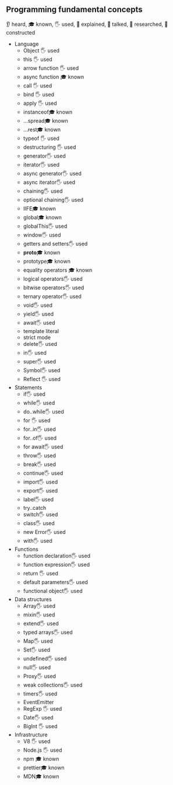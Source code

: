 ## Programming fundamental concepts
 👂 heard, 🎓 known, 🖐️ used, 🙋 explained, 📢 talked, 🔬 researched, 🚀 constructed

- Language
  - Object 🖐️ used
  - this 🖐️ used
  - arrow function 🖐️ used
  - async function 🎓 known
  - call 🖐️ used
  - bind 🖐️ used
  - apply 🖐️ used
  - instanceof🎓 known
  - ...spread🎓 known
  - ...rest🎓 known
  - typeof 🖐️ used
  - destructuring 🖐️ used
  - generator🖐️ used
  - iterator🖐️ used
  - async generator🖐️ used
  - async iterator🖐️ used
  - chaining🖐️ used
  - optional chaining🖐️ used
  - IIFE🎓 known
  - global🎓 known
  - globalThis🖐️ used
  - window🖐️ used
  - getters and setters🖐️ used
  - __proto__🎓 known
  - prototype🎓 known
  - equality operators 🎓 known
  - logical operators🖐️ used
  - bitwise operators🖐️ used
  - ternary operator🖐️ used
  - void🖐️ used
  - yield🖐️ used
  - await🖐️ used
  - template literal
  - strict mode
  - delete🖐️ used
  - in🖐️ used
  - super🖐️ used
  - Symbol🖐️ used
  - Reflect 🖐️ used
- Statements
  - if🖐️ used
  - while🖐️ used
  - do..while🖐️ used
  - for 🖐️ used
  - for..in🖐️ used
  - for..of🖐️ used
  - for await🖐️ used
  - throw🖐️ used
  - break🖐️ used
  - continue🖐️ used
  - import🖐️ used
  - export🖐️ used
  - label🖐️ used
  - try..catch
  - switch🖐️ used
  - class🖐️ used
  - new Error🖐️ used
  - with🖐️ used
- Functions
  - function declaration🖐️ used
  - function expression🖐️ used
  - return 🖐️ used
  - default parameters🖐️ used
  - functional object🖐️ used
- Data structures
  - Array🖐️ used
  - mixin🖐️ used
  - extend🖐️ used
  - typed arrays🖐️ used
  - Map🖐️ used
  - Set🖐️ used
  - undefined🖐️ used
  - null🖐️ used
  - Proxy🖐️ used
  - weak collections🖐️ used
  - timers🖐️ used
  - EventEmitter
  - RegExp 🖐️ used
  - Date🖐️ used
  - BigInt 🖐️ used
- Infrastructure
  - V8 🖐️ used
  - Node.js 🖐️ used
  - npm 🎓 known
  - prettier🎓 known
  - MDN🎓 known
